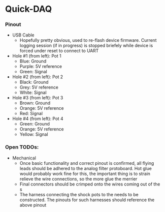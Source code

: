 # Quick-DAQ

### Pinout
- USB Cable  
    - Hopefully pretty obvious, used to re-flash device firmware. Current logging session (if in progress) is stopped briefely while device is forced under reset to connect to UART
- Hole #1 (from left): Pot 1  
    - Blue: Ground
    - Purple: 5V reference
    - Green: Signal
- Hole #2 (from left): Pot 2  
    - Black: Ground
    - Grey: 5V reference
    - White: Signal
- Hole #3 (from left): Pot 3  
    - Brown: Ground
    - Orange: 5V reference
    - Red: Signal
- Hole #4 (from left): Pot 4  
    - Green: Ground
    - Orange: 5V reference
    - Yellow: Signal

### Open TODOs:
- Mechanical  
    - Once basic functionality and correct pinout is confirmed, all flying leads should be adhered to the analog filter protoboard. Hot glue would probably work fine for this, the important thing is to strain relieve the wire connections, so the more glue the merrier
    - Final connectors should be crimped onto the wires coming out of the s
    - The harness connecting the shock pots to the needs to be constructed. The pinouts for such harnesses should reference the above pinout